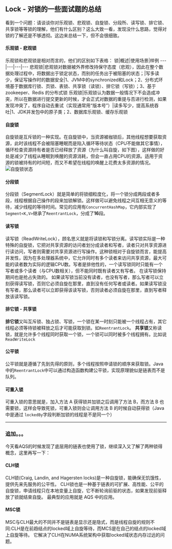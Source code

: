 ## Lock - 对锁的一些面试题的总结
看到一个问题：请谈谈你对乐观锁、悲观锁、自旋锁、分段所、读写锁、排它锁、共享锁等等锁的理解，他们有什么区别？这么大致一看，发现没什么思路，觉得对锁的了解还是不够透彻。这边来总结一下，但不会很细致。

#### 乐观锁 - 悲观锁
乐观锁和悲观锁是相对而言的，他们的区别如下表格：
锁|概述|使用场景|样例
---|---|---|---
悲观锁|悲观锁对数据被外界修改持保守态度（悲观），因此在整个数据处理过程中，将数据出于锁定状态，而别的任务出于被阻塞的状态；|写多读少，保证写操作时的数据安全|1、JVM中的synchronized和Lock；2、分布式环境基于数据库行锁、页锁、表锁、共享锁（读锁）、排它锁（写锁）；3、基于zookeeper、Redis 的分布式锁
乐观锁|乐观锁认为数据一般情况下不会造成冲突，所以在数据进行提交更新的时候，才会正式对数据的重提与否进行检测，如果发现冲突了，程序自动去重试（实现通常用“版本号”）|读多写少，提高系统吞吐|1、JDK并发包中的原子类；2、数据库乐观锁、缓存乐观锁

#### 自旋锁
自旋锁是互斥锁的一种实现。在自旋锁中，当资源被枷锁后，其他线程想要获取资源，此时该线程不会被阻塞睡眠而是陷入循环等待状态（CPU不能做其它事情），循环检查资源持有者是否已经释放了资源（为什么叫自旋，如下图），这样做的好处是减少了线程从睡眠到唤醒的资源消耗，但会一直占用CPU的资源。适用于资源的锁被持有的时间短，而又不希望在线程的唤醒上花费太多资源的情况。
![自旋锁状态](/Users/y1271752959m/Documents/WorkHardAndFindJob/复习/面试/images/1.png)

#### 分段锁
分段锁（SegmentLock）就是简单的将锁细粒度化，将一个锁分成两段或者多段，线程根据自己操作的段来加锁解锁。这样做可以避免线程之间互相无意义的等待，减少线程的等待时间。常见的应用有`ConcurrentHashMap`，它内部实现了`Segment<K,V>`继承了`ReentrantLock`，分成了**16**段。

#### 读写锁
读写锁（ReadWriteLock），顾名思义就是将读锁和写锁分离。读写锁实际是一种特殊的自旋锁，它把对共享资源的访问者划分成读者和写者，读者只对共享资源进行读访问，写者则需要对共享资源进行写操作。这种锁相对于自旋锁而言，能提高并发性，因为在多处理器系统中，它允许同时有多个读者来访问共享资源，最大可能的读者数为实际的逻辑CPU数。写者是排他性的，一个读写锁同时只能有一个写者或多个读者（与CPU数相关），但不能同时既有读者又有写者。
在读写锁保持期间也是抢占失效的。
如果读写锁当前没有读者，也没有写者，那么写者可以立刻获得读写锁，否则它必须自旋在那里，直到没有任何写者或读者。如果读写锁没有写者，那么读者可以立即获得该读写锁，否则读者必须自旋在那里，直到写者释放该读写锁。

#### 排它锁 - 共享锁
**排它锁**又叫互斥锁、独占锁、写锁，一个锁在某一时刻只能被一个线程占有，其它线程必须等待锁被释放之后才可能获取到锁。如`ReentrantLock`。
**共享锁**又称读锁，就是允许多个线程同时获取一个锁，一个锁可以同时被多个线程拥有。比如说`ReadWriteLock`

#### 公平锁
公平锁就是遵循了先到先得的原则，多个线程按照申请锁的顺序来获取锁。Java 中的`ReentrantLock`中可以通过构造函数构建公平锁，实现原理貌似是链表而不是队列。

#### 可重入锁
可重入锁的意思就是，加入方法 A 获得锁并加锁之后调用了方法 B，而方法 B 也需要锁，这样会导致死锁，可重入锁则会让调用方法 B 的时候自动获得锁（Java 中是通过 `lockedBy`字段判断加锁的线程是不是同一个）

---------
### 追加。。。
今天看AQS的时候发现了底层用的链表也使用了锁，继续深入又了解了两种锁得概念，这里再写一下：
#### CLH锁
CLH锁(Craig, Landin, and Hagersten  locks)是一种自旋锁，能确保无饥饿性，提供先来先服务的公平性。
CLH锁也是一种基于链表的可扩展、高性能、公平的自旋锁，申请线程只在本地变量上自旋，它不断轮询前驱的状态，如果发现前驱释放了锁就结束自旋。
最典型的应用就是 AQS 中的应用。

#### MSC锁
MSC与CLH最大的不同并不是链表是显示还是隐式，而是线程自旋的规则不同:CLH是在前趋结点的locked域上自旋等待，而MCS是在自己的结点的locked域上自旋等待。
它解决了CLH在NUMA系统架构中获取locked域状态内存过远的问题。
